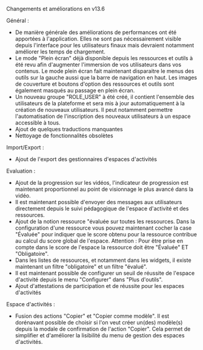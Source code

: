 Changements et améliorations en v13.6

Général :
  - De manière générale des améliorations de performances ont été apportées à l'application. Elles ne sont pas nécessairement visible depuis l'interface pour les utilisateurs finaux mais devraient notamment améliorer les temps de chargement.
  - Le mode "Plein écran" déjà disponible depuis les ressources et outils à été revu afin d'augmenter l'immersion de vos utilisateurs dans vos contenus. Le mode plein écran fait maintenant disparaitre le menus des outils sur la gauche aussi que la barre de navigation en haut. Les images de couverture et boutons d'option des ressources et outils sont également masqués au passage en plein écran.
  - Un nouveau groupe "ROLE_USER" à été créé, il contient l'ensemble des utilisateurs de la plateforme et sera mis à jour automatiquement à la création de nouveaux utilisateurs. Il peut notamment permettre l'automatisation de l'inscription des nouveaux utilisateurs à un espace accessible à tous.
  - Ajout de quelques traductions manquantes
  - Nettoyage de fonctionnalités obsolètes

Import/Export :
  - Ajout de l'export des gestionnaires d'espaces d'activités

Evaluation :
  - Ajout de la progression sur les vidéos, l'indicateur de progression est maintenant proportionnel au point de visionnage le plus avancé dans la vidéo.
  - Il est maintenant possible d'envoyer des messages aux utilisateurs directement depuis le suivi pédagogique de l'espace d'activité et des ressources.
  - Ajout de la notion ressource "évaluée sur toutes les ressources. Dans la configuration d'une ressource vous pouvez maintenant cocher la case "Évaluée" pour indiquer que le score obtenu pour la ressource contribue au calcul du score global de l'espace. Attention : Pour être prise en compte dans le score de l'espace la ressource doit être "Évaluée" ET "Obligatoire".
  - Dans les listes de ressources, et notamment dans les widgets, il existe maintenant un filtre "obligatoire" et un filtre "évalué". 
  - Il est maintenant possible de configurer un seuil de réussite de l'espace d'activité depuis le menu "Configurer" dans "Plus d'outils".
  - Ajout d'attestations de participation et de réussite pour les espaces d'activités

Espace d'activités :
  - Fusion des actions "Copier" et "Copier comme modèle". Il est dorénavant possible de choisir si l'on veut créer un(des) modèle(s) depuis la modale de confirmation de l'action "Copier". Cela permet de simplifier et d'améliorer la lisibilité du menu de gestion des espaces d'activités.
